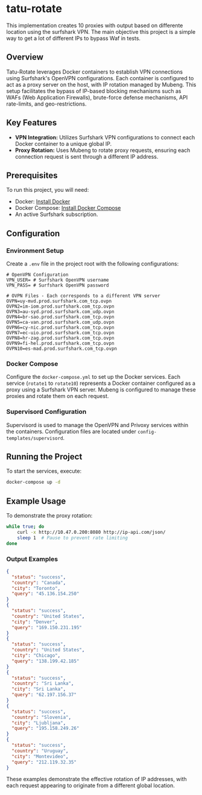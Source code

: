 # tatu-rotate

This implementation creates 10 proxies with output based on differente location using
the surfshark VPN. The main objective this project is a simple way to get a lot
of different IPs to bypass Waf in tests.

## Overview
Tatu-Rotate leverages Docker containers to establish VPN connections using Surfshark's OpenVPN configurations. Each container is configured to act as a proxy server on the host, with IP rotation managed by Mubeng. This setup facilitates the bypass of IP-based blocking mechanisms such as WAFs (Web Application Firewalls), brute-force defense mechanisms, API rate-limits, and geo-restrictions.

## Key Features
- **VPN Integration:** Utilizes Surfshark VPN configurations to connect each Docker container to a unique global IP.
- **Proxy Rotation:** Uses Mubeng to rotate proxy requests, ensuring each connection request is sent through a different IP address.


## Prerequisites
To run this project, you will need:
- Docker: [Install Docker](https://docs.docker.com/get-docker/)
- Docker Compose: [Install Docker Compose](https://docs.docker.com/compose/install/)
- An active Surfshark subscription.

## Configuration
### Environment Setup
Create a `.env` file in the project root with the following configurations:
```plaintext
# OpenVPN Configuration
VPN_USER= # Surfshark OpenVPN username
VPN_PASS= # Surfshark OpenVPN password

# OVPN Files - Each corresponds to a different VPN server
OVPN=uy-mvd.prod.surfshark.com_tcp.ovpn
OVPN2=im-iom.prod.surfshark.com_tcp.ovpn
OVPN3=au-syd.prod.surfshark.com_udp.ovpn
OVPN4=br-sao.prod.surfshark.com_tcp.ovpn
OVPN5=ca-van.prod.surfshark.com_udp.ovpn
OVPN6=cy-nic.prod.surfshark.com_tcp.ovpn
OVPN7=ec-uio.prod.surfshark.com_tcp.ovpn
OVPN8=hr-zag.prod.surfshark.com_tcp.ovpn
OVPN9=fi-hel.prod.surfshark.com_tcp.ovpn
OVPN10=es-mad.prod.surfshark.com_tcp.ovpn
```

### Docker Compose
Configure the `docker-compose.yml` to set up the Docker services. Each service (`rotate1` to `rotate10`) represents a Docker container configured as a proxy using a Surfshark VPN server. Mubeng is configured to manage these proxies and rotate them on each request.

### Supervisord Configuration
Supervisord is used to manage the OpenVPN and Privoxy services within the containers. Configuration files are located under `config-templates/supervisord`.

## Running the Project
To start the services, execute:
```bash
docker-compose up -d
```

## Example Usage
To demonstrate the proxy rotation:
```bash
while true; do
    curl -x http://10.47.0.200:8080 http://ip-api.com/json/
    sleep 1  # Pause to prevent rate limiting
done
```

### Output Examples
```json
{
  "status": "success",
  "country": "Canada",
  "city": "Toronto",
  "query": "45.136.154.250"
}
{
  "status": "success",
  "country": "United States",
  "city": "Denver",
  "query": "169.150.231.195"
}
{
  "status": "success",
  "country": "United States",
  "city": "Chicago",
  "query": "138.199.42.185"
}
{
  "status": "success",
  "country": "Sri Lanka",
  "city": "Sri Lanka",
  "query": "62.197.156.37"
}
{
  "status": "success",
  "country": "Slovenia",
  "city": "Ljubljana",
  "query": "195.158.249.26"
}
{
  "status": "success",
  "country": "Uruguay",
  "city": "Montevideo",
  "query": "212.119.32.35"
}
```
These examples demonstrate the effective rotation of IP addresses, with each request appearing to originate from a different global location.

